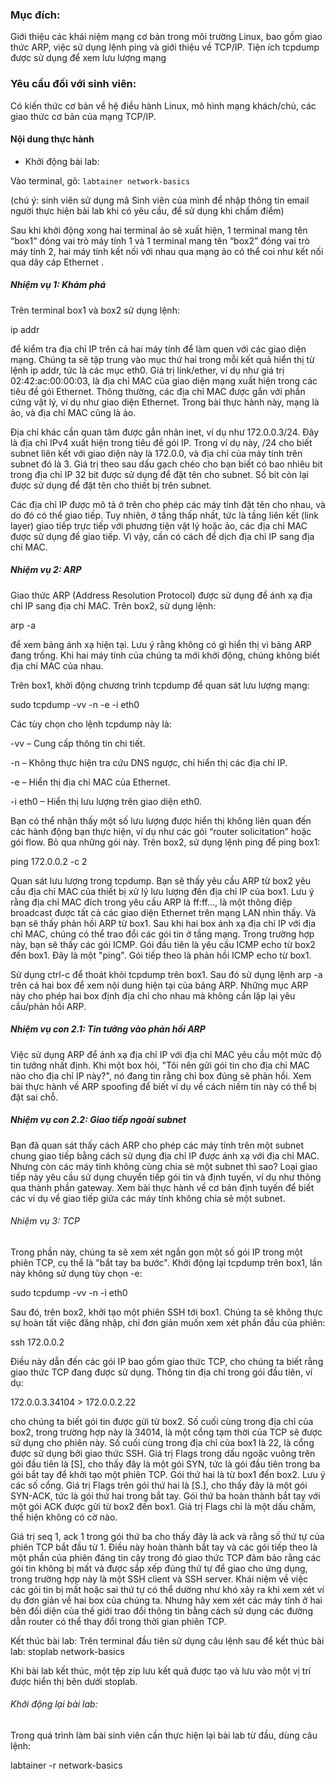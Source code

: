 ### Mục đích: 

Giới thiệu các khái niệm mạng cơ bản trong môi trường Linux, bao gồm giao thức ARP, việc sử dụng lệnh ping và giới thiệu về TCP/IP. Tiện ích tcpdump được sử dụng để xem lưu lượng mạng

### Yêu cầu đối với sinh viên:

Có kiến thức cơ bản về hệ điều hành Linux, mô hình mạng khách/chủ, các giao thức cơ bản của mạng TCP/IP.

#### Nội dung thực hành

- Khởi động bài lab:

Vào terminal, gõ: 
 `labtainer network-basics`

 (chú ý: sinh viên sử dụng mã Sinh viên của mình để nhập thông tin email người thực hiện bài lab khi có yêu cầu, để sử dụng khi chấm điểm)

Sau khi khởi động xong hai terminal ảo sẽ xuất hiện, 1 terminal mang tên “box1” đóng vai trò máy tính 1 và 1 terminal mang tên “box2” đóng vai trò máy tính 2, hai máy tính kết nối với nhau qua mạng ảo có thể coi như kết nối qua dây cáp Ethernet .

##### Nhiệm vụ 1: Khám phá

Trên terminal box1 và box2 sử dụng lệnh:

ip addr 

để kiểm tra địa chỉ IP trên cả hai máy tính để làm quen với các giao diện mạng. Chúng ta sẽ tập trung vào mục thứ hai trong mỗi kết quả hiển thị từ lệnh ip addr, tức là các mục eth0. Giá trị link/ether, ví dụ như giá trị 02:42:ac:00:00:03, là địa chỉ MAC của giao diện mạng xuất hiện trong các tiêu đề gói Ethernet. Thông thường, các địa chỉ MAC được gắn với phần cứng vật lý, ví dụ như giao diện Ethernet. Trong bài thực hành này, mạng là ảo, và địa chỉ MAC cũng là ảo.

Địa chỉ khác cần quan tâm được gắn nhãn inet, ví dụ như 172.0.0.3/24. Đây là địa chỉ IPv4 xuất hiện trong tiêu đề gói IP. Trong ví dụ này, /24 cho biết subnet liên kết với giao diện này là 172.0.0, và địa chỉ của máy tính trên subnet đó là 3. Giá trị theo sau dấu gạch chéo cho bạn biết có bao nhiêu bit trong địa chỉ IP 32 bit được sử dụng để đặt tên cho subnet. Số bit còn lại được sử dụng để đặt tên cho thiết bị trên subnet.

Các địa chỉ IP được mô tả ở trên cho phép các máy tính đặt tên cho nhau, và do đó có thể giao tiếp. Tuy nhiên, ở tầng thấp nhất, tức là tầng liên kết (link layer) giao tiếp trực tiếp với phương tiện vật lý hoặc ảo, các địa chỉ MAC được sử dụng để giao tiếp. Vì vậy, cần có cách để dịch địa chỉ IP sang địa chỉ MAC.

##### Nhiệm vụ 2: ARP

Giao thức ARP (Address Resolution Protocol) được sử dụng để ánh xạ địa chỉ IP sang địa chỉ MAC. Trên box2, sử dụng lệnh:

arp -a

để xem bảng ánh xạ hiện tại. Lưu ý rằng không có gì hiển thị vì bảng ARP đang trống. Khi hai máy tính của chúng ta mới khởi động, chúng không biết địa chỉ MAC của nhau.

Trên box1, khởi động chương trình tcpdump để quan sát lưu lượng mạng:

sudo tcpdump -vv -n -e -i eth0

Các tùy chọn cho lệnh tcpdump này là:

-vv – Cung cấp thông tin chi tiết.

-n – Không thực hiện tra cứu DNS ngược, chỉ hiển thị các địa chỉ IP.

-e – Hiển thị địa chỉ MAC của Ethernet.

-i eth0 – Hiển thị lưu lượng trên giao diện eth0.

Bạn có thể nhận thấy một số lưu lượng được hiển thị không liên quan đến các hành động bạn thực hiện, ví dụ như các gói “router solicitation” hoặc gói flow. Bỏ qua những gói này. Trên box2, sử dụng lệnh ping để ping box1:

ping 172.0.0.2 -c 2

Quan sát lưu lượng trong tcpdump. Bạn sẽ thấy yêu cầu ARP từ box2 yêu cầu địa chỉ MAC của thiết bị xử lý lưu lượng đến địa chỉ IP của box1. Lưu ý rằng địa chỉ MAC đích trong yêu cầu ARP là ff:ff..., là một thông điệp broadcast được tất cả các giao diện Ethernet trên mạng LAN nhìn thấy. Và bạn sẽ thấy phản hồi ARP từ box1. Sau khi hai box ánh xạ địa chỉ IP với địa chỉ MAC, chúng có thể trao đổi các gói tin ở tầng mạng. Trong trường hợp này, bạn sẽ thấy các gói ICMP. Gói đầu tiên là yêu cầu ICMP echo từ box2 đến box1. Đây là một "ping". Gói tiếp theo là phản hồi ICMP echo từ box1.

Sử dụng ctrl-c để thoát khỏi tcpdump trên box1. Sau đó sử dụng lệnh arp -a trên cả hai box để xem nội dung hiện tại của bảng ARP. Những mục ARP này cho phép hai box định địa chỉ cho nhau mà không cần lặp lại yêu cầu/phản hồi ARP.

##### Nhiệm vụ con 2.1: Tin tưởng vào phản hồi ARP

Việc sử dụng ARP để ánh xạ địa chỉ IP với địa chỉ MAC yêu cầu một mức độ tin tưởng nhất định. Khi một box hỏi, "Tôi nên gửi gói tin cho địa chỉ MAC nào cho địa chỉ IP này?", nó đang tin rằng chỉ box đúng sẽ phản hồi. Xem bài thực hành về ARP spoofing để biết ví dụ về cách niềm tin này có thể bị đặt sai chỗ.

##### Nhiệm vụ con 2.2: Giao tiếp ngoài subnet

Bạn đã quan sát thấy cách ARP cho phép các máy tính trên một subnet chung giao tiếp bằng cách sử dụng địa chỉ IP được ánh xạ với địa chỉ MAC. Nhưng còn các máy tính không cùng chia sẻ một subnet thì sao? Loại giao tiếp này yêu cầu sử dụng chuyển tiếp gói tin và định tuyến, ví dụ như thông qua thành phần gateway. Xem bài thực hành về cơ bản định tuyến để biết các ví dụ về giao tiếp giữa các máy tính không chia sẻ một subnet.

###### Nhiệm vụ 3: TCP

Trong phần này, chúng ta sẽ xem xét ngắn gọn một số gói IP trong một phiên TCP, cụ thể là "bắt tay ba bước". Khởi động lại tcpdump trên box1, lần này không sử dụng tùy chọn -e:

sudo tcpdump -vv -n -i eth0

Sau đó, trên box2, khởi tạo một phiên SSH tới box1. Chúng ta sẽ không thực sự hoàn tất việc đăng nhập, chỉ đơn giản muốn xem xét phần đầu của phiên:

ssh 172.0.0.2

Điều này dẫn đến các gói IP bao gồm giao thức TCP, cho chúng ta biết rằng giao thức TCP đang được sử dụng. Thông tin địa chỉ trong gói đầu tiên, ví dụ:

172.0.0.3.34104 > 172.0.0.2.22

cho chúng ta biết gói tin được gửi từ box2. Số cuối cùng trong địa chỉ của box2, trong trường hợp này là 34014, là một cổng tạm thời của TCP sẽ được sử dụng cho phiên này. Số cuối cùng trong địa chỉ của box1 là 22, là cổng được sử dụng bởi giao thức SSH. Giá trị Flags trong dấu ngoặc vuông trên gói đầu tiên là [S], cho thấy đây là một gói SYN, tức là gói đầu tiên trong ba gói bắt tay để khởi tạo một phiên TCP. Gói thứ hai là từ box1 đến box2. Lưu ý các số cổng. Giá trị Flags trên gói thứ hai là [S.], cho thấy đây là một gói SYN-ACK, tức là gói thứ hai trong bắt tay. Gói thứ ba hoàn thành bắt tay với một gói ACK được gửi từ box2 đến box1. Giá trị Flags chỉ là một dấu chấm, thể hiện không có cờ nào.

Giá trị seq 1, ack 1 trong gói thứ ba cho thấy đây là ack và rằng số thứ tự của phiên TCP bắt đầu từ 1. Điều này hoàn thành bắt tay và các gói tiếp theo là một phần của phiên đáng tin cậy trong đó giao thức TCP đảm bảo rằng các gói tin không bị mất và được sắp xếp đúng thứ tự để giao cho ứng dụng, trong trường hợp này là một SSH client và SSH server. Khái niệm về việc các gói tin bị mất hoặc sai thứ tự có thể dường như khó xảy ra khi xem xét ví dụ đơn giản về hai box của chúng ta. Nhưng hãy xem xét các máy tính ở hai bên đối diện của thế giới trao đổi thông tin bằng cách sử dụng các đường dẫn router có thể thay đổi trong thời gian phiên TCP.

Kết thúc bài lab:
Trên terminal đầu tiên sử dụng câu lệnh sau để kết thúc bài lab:
stoplab network-basics

Khi bài lab kết thúc, một tệp zip lưu kết quả được tạo và lưu vào một vị trí được hiển thị bên dưới stoplab.
 

###### Khởi động lại bài lab:

Trong quá trình làm bài sinh viên cần thực hiện lại bài lab từ đầu, dùng câu lệnh:

labtainer -r network-basics

 
